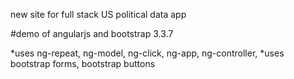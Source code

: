 new site for full stack US political data app

#demo of angularjs and bootstrap 3.3.7

*uses ng-repeat, ng-model, ng-click, ng-app, ng-controller, 
*uses bootstrap forms, bootstrap buttons
